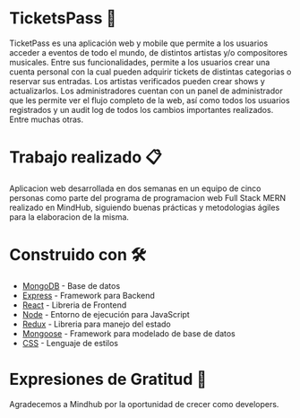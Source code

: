 # TicketsPass 🔖

TicketPass es una aplicación web y mobile que permite a los usuarios acceder a eventos de todo el mundo, de distintos artistas y/o compositores musicales. Entre sus funcionalidades, permite a los usuarios crear una cuenta personal con la cual pueden adquirir tickets de distintas categorias o reservar sus entradas. Los artistas verificados pueden crear shows y actualizarlos. Los administradores cuentan con un panel de administrador que les permite ver el flujo completo de la web, así como todos los usuarios registrados y un audit log de todos los cambios importantes realizados. Entre muchas otras.

# Trabajo realizado 📋

Aplicacion web desarrollada en dos semanas en un equipo de cinco personas como parte del programa de programacion web Full Stack MERN realizado en MindHub, siguiendo buenas prácticas y metodologias ágiles para la elaboracion de la misma.

# Construido con 🛠️
* [MongoDB](https://www.mongodb.com/) - Base de datos
* [Express](https://expressjs.com/es/) - Framework para Backend
* [React](https://reactjs.org/) - Libreria de Frontend
* [Node](https://nodejs.org/es/) - Entorno de ejecución para JavaScript 
* [Redux](https://es.redux.js.org/) - Libreria para manejo del estado
* [Mongoose](https://mongoosejs.com/) - Framework para modelado de base de datos
* [CSS](https://developer.mozilla.org/es/docs/Web/CSS) - Lenguaje de estilos

# Expresiones de Gratitud 🎁
Agradecemos a Mindhub por la oportunidad de crecer como developers.
